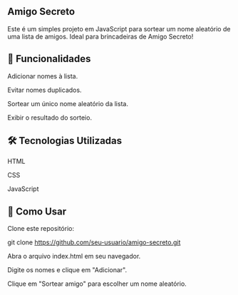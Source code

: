 ## Amigo Secreto

Este é um simples projeto em JavaScript para sortear um nome aleatório de uma lista de amigos. Ideal para brincadeiras de Amigo Secreto!

## 🚀 Funcionalidades

Adicionar nomes à lista.

Evitar nomes duplicados.

Sortear um único nome aleatório da lista.

Exibir o resultado do sorteio.

## 🛠 Tecnologias Utilizadas

HTML

CSS

JavaScript

## 📌 Como Usar

Clone este repositório:

git clone https://github.com/seu-usuario/amigo-secreto.git

Abra o arquivo index.html em seu navegador.

Digite os nomes e clique em "Adicionar".

Clique em "Sortear amigo" para escolher um nome aleatório.


